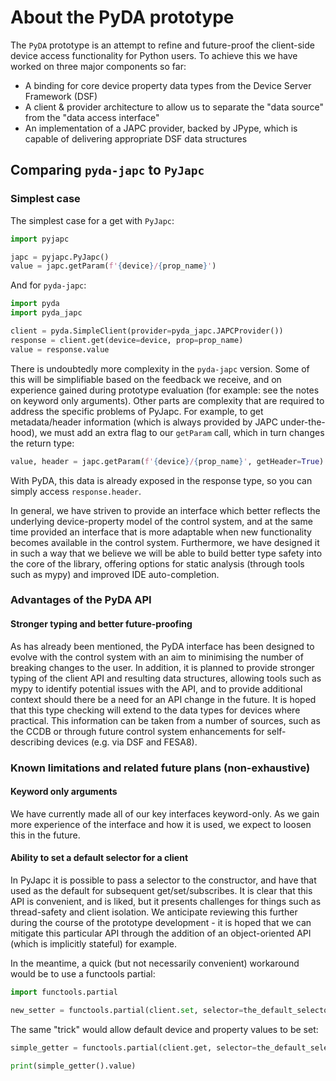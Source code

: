 # About the PyDA prototype

The ``PyDA`` prototype is an attempt to refine and future-proof the client-side device access
functionality for Python users.
To achieve this we have worked on three major components so far:

 * A binding for core device property data types from the Device Server Framework (DSF)
 * A client & provider architecture to allow us to separate the "data source" from the "data access interface"
 * An implementation of a JAPC provider, backed by JPype, which is capable of delivering appropriate DSF data structures

## Comparing ``pyda-japc`` to ``PyJapc``

### Simplest case

The simplest case for a get with ``PyJapc``:
```python
import pyjapc

japc = pyjapc.PyJapc()
value = japc.getParam(f'{device}/{prop_name}')
```

And for ``pyda-japc``:

```python
import pyda
import pyda_japc

client = pyda.SimpleClient(provider=pyda_japc.JAPCProvider())
response = client.get(device=device, prop=prop_name)
value = response.value
```

There is undoubtedly more complexity in the ``pyda-japc`` version. Some of this will be simplifiable
based on the feedback we receive, and on experience gained during prototype evaluation
(for example: see the notes on keyword only arguments). Other parts are complexity that
are required to address the specific problems of PyJapc. For example, to get metadata/header
information (which is always provided by JAPC under-the-hood), we must add an extra flag to our
``getParam`` call, which in turn changes the return type:

```python
value, header = japc.getParam(f'{device}/{prop_name}', getHeader=True)
```

With PyDA, this data is already exposed in the response type, so you can simply access ``response.header``.

In general, we have striven to provide an interface which better reflects the underlying device-property
model of the control system, and at the same time provided an interface that is more adaptable when new
functionality becomes available in the control system.  Furthermore, we have designed it in such a way that
we believe we will be able to build better type safety into the core of the library, offering options for
static analysis (through tools such as mypy) and improved IDE auto-completion.


### Advantages of the PyDA API

#### Stronger typing and better future-proofing

As has already been mentioned, the PyDA interface has been designed to evolve with the control system
with an aim to minimising the number of breaking changes to the user. In addition, it is planned to provide
stronger typing of the client API and resulting data structures, allowing tools such as mypy to identify
potential issues with the API, and to provide additional context should there be a need for an API
change in the future. It is hoped that this type checking will extend to the data types for devices where
practical. This information can be taken from a number of sources, such as the CCDB or through future control
system enhancements for self-describing devices (e.g. via DSF and FESA8).

<!--
#### Opportunities for more ambitious client APIs

A more ambitious Object-oriented API.
-->


<!--
#### Mixing sync and async in a single client

PyJapc gives an optional ``callback`` argument, allowing you to go from a synchronous get to an asynchronous one
-->


<!--
#### More control of threads

TODO
Include:
 * CallbackClient thread-pool
 * AsyncIO event loop running (and the fact that JAPC is creating a thread-pool under the hood)
 * ...
-->


<!--
#### Get / Set round-trip

TODO
-->


<!--
#### Swappable data sources (providers)

Provider
-->


<!--
#### Middleware to influence a subscription stream

e.g. for Grouping/Synchronisation
-->


<!--
#### Simulation mode

Allow swapping the backend out...
-->


### Known limitations and related future plans (non-exhaustive)

#### Keyword only arguments

We have currently made all of our key interfaces keyword-only.
As we gain more experience of the interface and how it is used, we expect to loosen this in the future.


#### Ability to set a default selector for a client

In PyJapc it is possible to pass a selector to the constructor, and have that used as the default for
subsequent get/set/subscribes. It is clear that this API is convenient, and is liked, but it presents
challenges for things such as thread-safety and client isolation. We anticipate reviewing this further
during the course of the prototype development - it is hoped that we can mitigate this particular
API through the addition of an object-oriented API (which is implicitly stateful) for example.

In the meantime, a quick (but not necessarily convenient) workaround would be to use a functools partial:

```python
import functools.partial

new_setter = functools.partial(client.set, selector=the_default_selector)
```

The same "trick" would allow default device and property values to be set:

```python
simple_getter = functools.partial(client.get, selector=the_default_selector, device='my-device', prop='my-property')

print(simple_getter().value)
```


<!--
#### Properties not parameters

In JAPC a parameter can be either a device property, or a field of a device property.

-->

<!--
#### Complex datastructures

Enums, functions etc. not yet implemented. TODO
-->

<!--
#### Property specific casting

In PyJapc Python type conversion is based on information from a "property descriptor".
In PyDA we do not currently expose such information, and therefore are currently only able to do a naive type conversion.
-->

<!--
#### Looser RBAC API coupling

PyJapc includes APIs for RBAC authentication. PyDA doesn't ... TODO
-->
